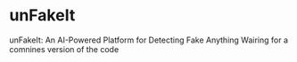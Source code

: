 # unFakeIt
unFakeIt: An AI-Powered Platform for Detecting Fake Anything
Wairing for a comnines version of the code

